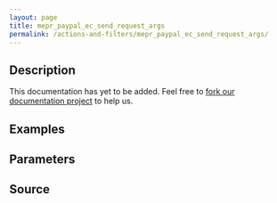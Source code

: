 ```yaml
---
layout: page
title: mepr_paypal_ec_send_request_args
permalink: /actions-and-filters/mepr_paypal_ec_send_request_args/
---
```


## Description

This documentation has yet to be added. Feel free to [fork our documentation project](https://github.com/caseproof/memberpress-docs) to help us.

## Examples


## Parameters


## Source

